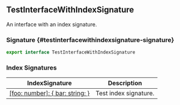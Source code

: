 ## TestInterfaceWithIndexSignature

An interface with an index signature.

### Signature {#testinterfacewithindexsignature-signature}

```typescript
export interface TestInterfaceWithIndexSignature
```

### Index Signatures

| IndexSignature | Description |
| --- | --- |
| [\[foo: number\]: { bar: string; }](docs/test-suite-a/testinterfacewithindexsignature-_indexer_-indexsignature) | Test index signature. |
